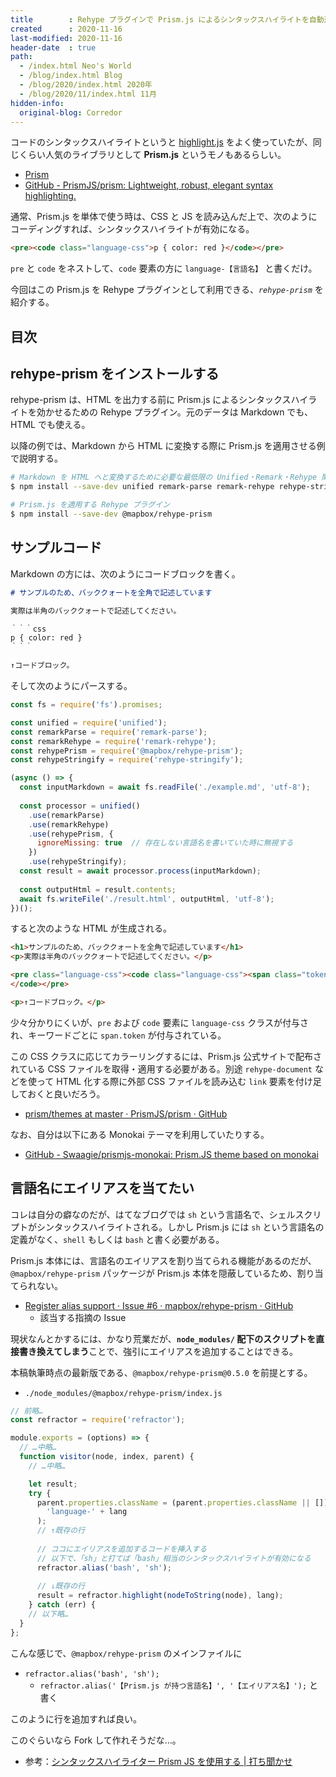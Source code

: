 ```yaml
---
title        : Rehype プラグインで Prism.js によるシンタックスハイライトを自動適用する
created      : 2020-11-16
last-modified: 2020-11-16
header-date  : true
path:
  - /index.html Neo's World
  - /blog/index.html Blog
  - /blog/2020/index.html 2020年
  - /blog/2020/11/index.html 11月
hidden-info:
  original-blog: Corredor
---
```


コードのシンタックスハイライトというと [highlight.js](https://highlightjs.org/) をよく使っていたが、同じくらい人気のライブラリとして **Prism.js** というモノもあるらしい。

- [Prism](https://prismjs.com/)
- [GitHub - PrismJS/prism: Lightweight, robust, elegant syntax highlighting.](https://github.com/PrismJS/prism)

通常、Prism.js を単体で使う時は、CSS と JS を読み込んだ上で、次のようにコーディングすれば、シンタックスハイライトが有効になる。

```html
<pre><code class="language-css">p { color: red }</code></pre>
```

`pre` と `code` をネストして、`code` 要素の方に `language-【言語名】` と書くだけ。

今回はこの Prism.js を Rehype プラグインとして利用できる、_`rehype-prism`_ を紹介する。

## 目次

## rehype-prism をインストールする

rehype-prism は、HTML を出力する前に Prism.js によるシンタックスハイライトを効かせるための Rehype プラグイン。元のデータは Markdown でも、HTML でも使える。

以降の例では、Markdown から HTML に変換する際に Prism.js を適用させる例で説明する。

```bash
# Markdown を HTML へと変換するために必要な最低限の Unified・Remark・Rehype 関連パッケージ
$ npm install --save-dev unified remark-parse remark-rehype rehype-stringify

# Prism.js を適用する Rehype プラグイン
$ npm install --save-dev @mapbox/rehype-prism
```

## サンプルコード

Markdown の方には、次のようにコードブロックを書く。

```markdown
# サンプルのため、バッククォートを全角で記述しています

実際は半角のバッククォートで記述してください。

｀｀｀css
p { color: red }
｀｀｀

↑コードブロック。
```

そして次のようにパースする。

```javascript
const fs = require('fs').promises;

const unified = require('unified');
const remarkParse = require('remark-parse');
const remarkRehype = require('remark-rehype');
const rehypePrism = require('@mapbox/rehype-prism');
const rehypeStringify = require('rehype-stringify');

(async () => {
  const inputMarkdown = await fs.readFile('./example.md', 'utf-8');
  
  const processor = unified()
    .use(remarkParse)
    .use(remarkRehype)
    .use(rehypePrism, {
      ignoreMissing: true  // 存在しない言語名を書いていた時に無視する
    })
    .use(rehypeStringify);
  const result = await processor.process(inputMarkdown);
  
  const outputHtml = result.contents;
  await fs.writeFile('./result.html', outputHtml, 'utf-8');
})();
```

すると次のような HTML が生成される。

```html
<h1>サンプルのため、バッククォートを全角で記述しています</h1>
<p>実際は半角のバッククォートで記述してください。</p>

<pre class="language-css"><code class="language-css"><span class="token selector">p</span> <span class="token punctuation">{</span> <span class="token property">color</span><span class="token punctuation">:</span> <span class="token color">red</span> <span class="token punctuation">}</span>
</code></pre>

<p>↑コードブロック。</p>
```

少々分かりにくいが、`pre` および `code` 要素に `language-css` クラスが付与され、キーワードごとに `span.token` が付与されている。

この CSS クラスに応じてカラーリングするには、Prism.js 公式サイトで配布されている CSS ファイルを取得・適用する必要がある。別途 `rehype-document` などを使って HTML 化する際に外部 CSS ファイルを読み込む `link` 要素を付け足しておくと良いだろう。

- [prism/themes at master · PrismJS/prism · GitHub](https://github.com/PrismJS/prism/tree/master/themes)

なお、自分は以下にある Monokai テーマを利用していたりする。

- [GitHub - Swaagie/prismjs-monokai: Prism.JS theme based on monokai](https://github.com/Swaagie/prismjs-monokai)

## 言語名にエイリアスを当てたい

コレは自分の癖なのだが、はてなブログでは `sh` という言語名で、シェルスクリプトがシンタックスハイライトされる。しかし Prism.js には `sh` という言語名の定義がなく、`shell` もしくは `bash` と書く必要がある。

Prism.js 本体には、言語名のエイリアスを割り当てられる機能があるのだが、`@mapbox/rehype-prism` パッケージが Prism.js 本体を隠蔽しているため、割り当てられない。

- [Register alias support · Issue #6 · mapbox/rehype-prism · GitHub](https://github.com/mapbox/rehype-prism/issues/6)
  - 該当する指摘の Issue

現状なんとかするには、かなり荒業だが、**`node_modules/` 配下のスクリプトを直接書き換えてしまう**ことで、強引にエイリアスを追加することはできる。

本稿執筆時点の最新版である、`@mapbox/rehype-prism@0.5.0` を前提とする。

- `./node_modules/@mapbox/rehype-prism/index.js`

```javascript
// 前略…
const refractor = require('refractor');

module.exports = (options) => {
  // …中略…
  function visitor(node, index, parent) {
    // …中略…

    let result;
    try {
      parent.properties.className = (parent.properties.className || []).concat(
        'language-' + lang
      );
      // ↑既存の行
      
      // ココにエイリアスを追加するコードを挿入する
      // 以下で、「sh」と打てば「bash」相当のシンタックスハイライトが有効になる
      refractor.alias('bash', 'sh');
      
      // ↓既存の行
      result = refractor.highlight(nodeToString(node), lang);
    } catch (err) {
    // 以下略…
  }
};
```

こんな感じで、`@mapbox/rehype-prism` のメインファイルに

- `refractor.alias('bash', 'sh');`
  - `refractor.alias('【Prism.js が持つ言語名】', '【エイリアス名】');` と書く

このように行を追加すれば良い。

このぐらいなら Fork して作れそうだな…。

- 参考：[シンタックスハイライター Prism JS を使用する | 打ち聞かせ](https://kazunori-toybox.com/blog/js/prism-js/)
